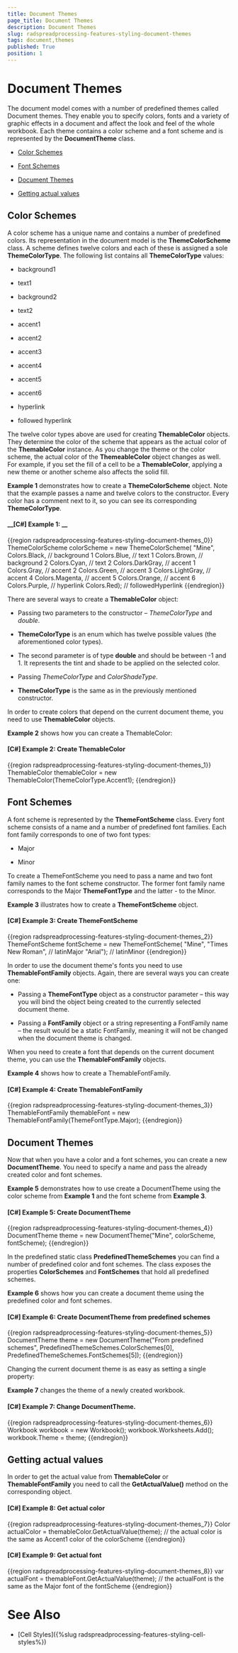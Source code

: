 ```yaml
---
title: Document Themes
page_title: Document Themes
description: Document Themes
slug: radspreadprocessing-features-styling-document-themes
tags: document,themes
published: True
position: 1
---
```


# Document Themes



The document model comes with a number of predefined themes called Document themes. They enable you to specify colors, fonts and a variety of graphic effects in a document and affect the look and feel of the whole workbook. Each theme contains a color scheme and a font scheme and is represented by the __DocumentTheme__ class.
      

* [Color Schemes](#color-schemes)

* [Font Schemes](#font-schemes)

* [Document Themes](#document-themes)

* [Getting actual values](#getting-actual-values)

## Color Schemes

A color scheme has a unique name and contains a number of predefined colors. Its representation in the document model is the __ThemeColorScheme__ class. A scheme defines twelve colors and each of these is assigned a sole
          __ThemeColorType__. The following list contains all __ThemeColorType__ values:
        

* background1

* text1

* background2

* text2

* accent1

* accent2

* accent3

* accent4

* accent5

* accent6

* hyperlink

* followed hyperlink

The twelve color types above are used for creating __ThemableColor__ objects. They determine the color of the scheme that appears as the actual color of the __ThemableColor__ instance. As you change the theme or the color scheme, the actual color of the __ThemeableColor__ object changes as well. For example, if you set the fill of a cell to be a __ThemableColor__, applying a new theme or another scheme also affects the solid fill.
        

__Example 1__ demonstrates how to create a __ThemeColorScheme__ object. Note that the example passes a name and twelve colors to the constructor. Every color has a comment next to it, so you can see its corresponding __ThemeColorType__.
        

#### __[C#] Example 1: __

{{region radspreadprocessing-features-styling-document-themes_0}}
	            ThemeColorScheme colorScheme = new ThemeColorScheme(
	                "Mine",
	                Colors.Black,     // background 1
	                Colors.Blue,      // text 1
	                Colors.Brown,     // background 2
	                Colors.Cyan,      // text 2
	                Colors.DarkGray,  // accent 1
	                Colors.Gray,      // accent 2
	                Colors.Green,     // accent 3
	                Colors.LightGray, // accent 4
	                Colors.Magenta,   // accent 5
	                Colors.Orange,    // accent 6
	                Colors.Purple,    // hyperlink
	                Colors.Red);      // followedHyperlink
	{{endregion}}



There are several ways to create a __ThemableColor__ object:
        

* Passing two parameters to the constructor – *ThemeColorType* and *double*.
            

* __ThemeColorType__ is an enum which has twelve possible values (the aforementioned color types).
                

* The second parameter is of type __double__ and should be between -1 and 1. It represents the tint and shade to be applied on the selected color.
                

* Passing *ThemeColorType* and *ColorShadeType*.
            

* __ThemeColorType__ is the same as in the previously mentioned constructor.
                

In order to create colors that depend on the current document theme, you need to use __ThemableColor__ objects.
        

__Example 2__ shows how you can create a ThemableColor:
        

#### __[C#] Example 2: Create ThemableColor__

{{region radspreadprocessing-features-styling-document-themes_1}}
	            ThemableColor themableColor = new ThemableColor(ThemeColorType.Accent1);
	{{endregion}}



## Font Schemes

A font scheme is represented by the __ThemeFontScheme__ class. Every font scheme consists of a name and a number of predefined font families. Each font family corresponds to one of two font types:
        

* Major

* Minor

To create a ThemeFontScheme you need to pass a name and two font family names to the font scheme constructor. The former font family name corresponds to the Major __ThemeFontType__ and the latter - to the Minor.
        

__Example 3__ illustrates how to create a __ThemeFontScheme__ object.
        

#### __[C#] Example 3: Create ThemeFontScheme__

{{region radspreadprocessing-features-styling-document-themes_2}}
	            ThemeFontScheme fontScheme = new ThemeFontScheme(
	                "Mine",
	                "Times New Roman",  // latinMajor
	                "Arial");           // latinMinor
	{{endregion}}



In order to use the document theme's fonts you need to use __ThemableFontFamily__ objects. Again, there are several ways you can create one:
        

* Passing a __ThemeFontType__ object as a constructor parameter – this way you will bind the object being created to the currently selected document theme.
            

* Passing a __FontFamily__ object or a string representing a FontFamily name – the result would be a static FontFamily, meaning it will not be changed when the document theme is changed.
            

When you need to create а font that depends on the current document theme, you can use the __ThemableFontFamily__ objects.
        

__Example 4__ shows how to create a ThemableFontFamily.
        

#### __[C#] Example 4: Create ThemableFontFamily__

{{region radspreadprocessing-features-styling-document-themes_3}}
	            ThemableFontFamily themableFont = new ThemableFontFamily(ThemeFontType.Major);
	{{endregion}}



## Document Themes

Now that when you have a color and a font schemes, you can create a new __DocumentTheme__. You need to specify a name and pass the already created color and font schemes.
        

__Example 5__ demonstrates how to use create a DocumentTheme using the color scheme from __Example 1__ and the font scheme from __Example 3__.
        

#### __[C#] Example 5: Create DocumentTheme__

{{region radspreadprocessing-features-styling-document-themes_4}}
	            DocumentTheme theme = new DocumentTheme("Mine", colorScheme, fontScheme);
	{{endregion}}



In the predefined static class __PredefinedThemeSchemes__ you can find a number of predefined color and font schemes. The class exposes the properties __ColorSchemes__ and __FontSchemes__ that hold all predefined schemes.
        

__Example 6__ shows how you can create a document theme using the predefined color and font schemes.
        

#### __[C#] Example 6: Create DocumentTheme from predefined schemes__

{{region radspreadprocessing-features-styling-document-themes_5}}
	            DocumentTheme theme = new DocumentTheme("From predefined schemes", PredefinedThemeSchemes.ColorSchemes[0], PredefinedThemeSchemes.FontSchemes[5]);
	{{endregion}}



Changing the current document theme is as easy as setting a single property:
        

__Example 7__ changes the theme of a newly created workbook.
        

#### __[C#] Example 7: Change DocumentTheme.__

{{region radspreadprocessing-features-styling-document-themes_6}}
	            Workbook workbook = new Workbook();
	            workbook.Worksheets.Add();
	            workbook.Theme = theme;
	{{endregion}}



## Getting actual values

In order to get the actual value from __ThemableColor__ or __ThemableFontFamily__ you need to call the __GetActualValue()__ method on the corresponding object.
        

#### __[C#] Example 8: Get actual color__

{{region radspreadprocessing-features-styling-document-themes_7}}
	            Color actualColor = themableColor.GetActualValue(theme);
	            // the actual color is the same as Accent1 color of the colorScheme
	{{endregion}}



#### __[C#] Example 9: Get actual font__

{{region radspreadprocessing-features-styling-document-themes_8}}
	            var actualFont = themableFont.GetActualValue(theme);
	            // the actualFont is the same as the Major font of the fontScheme
	{{endregion}}



# See Also

 * [Cell Styles]({%slug radspreadprocessing-features-styling-cell-styles%})
